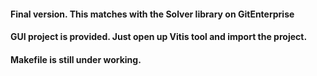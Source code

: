 #### Final version. This matches with the Solver library on GitEnterprise
#### GUI project is provided. Just open up Vitis tool and import the project.
#### Makefile is still under working.
